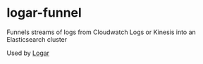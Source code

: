 # logar-funnel
Funnels streams of logs from Cloudwatch Logs or Kinesis into an Elasticsearch cluster

Used by [Logar](https://github.com/everydayhero/logar)
